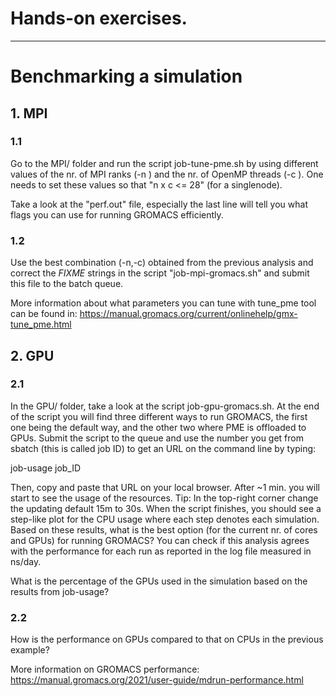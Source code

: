 # Hands-on exercises. 

---
# Benchmarking a simulation

## 1. MPI 

### 1.1

Go to the MPI/ folder and run the script job-tune-pme.sh by using different values 
of the nr. of MPI ranks (-n ) and the nr. of OpenMP threads (-c ). One needs to
set these values so that "n x c <= 28" (for a singlenode).

Take a look at the "perf.out" file, especially the last line will tell you what flags
you can use for running GROMACS efficiently.

### 1.2

Use the best combination (-n,-c) obtained from the previous analysis and correct the
*FIXME* strings in the script "job-mpi-gromacs.sh" and submit this file to the batch
queue.

More information about what parameters you can tune with tune_pme tool can be found
in: https://manual.gromacs.org/current/onlinehelp/gmx-tune_pme.html

## 2. GPU

### 2.1

In the GPU/ folder, take a look at the script job-gpu-gromacs.sh. At the end of the
script you will find three different ways to run GROMACS, the first one being the
default way, and the other two where PME is offloaded to GPUs. Submit the script to
the queue and use the number you get from sbatch (this is called job ID) to get an
URL on the command line by typing:  

job-usage job_ID

Then, copy and paste that URL on your local browser. After ~1 min. you will start
to see the usage of the resources. Tip: In the top-right corner change the updating
default 15m to 30s. When the script finishes, you should see a step-like plot for
the CPU usage where each step denotes each simulation. Based on these results, what
is the best option (for the current nr. of cores and GPUs) for running GROMACS?
You can check if this analysis agrees with the performance for each run as reported
in the log file measured in ns/day.

What is the percentage of the GPUs used in the simulation based on the results from
job-usage?

### 2.2
How is the performance on GPUs compared to that on CPUs in the previous example?

More information on GROMACS performance:
  https://manual.gromacs.org/2021/user-guide/mdrun-performance.html
